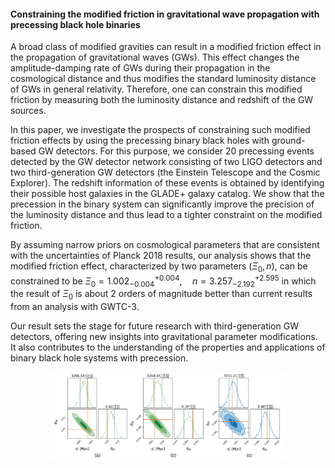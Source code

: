 #### Constraining the modified friction in gravitational wave propagation with precessing black hole binaries

A broad class of modified gravities can result in a modified friction effect in the propagation of gravitational waves (GWs). This effect changes the amplitude-damping rate of GWs during their propagation in the cosmological distance and thus modifies the standard luminosity distance of GWs in general relativity. Therefore, one can constrain this modified friction by measuring both the luminosity distance and redshift of the GW sources. 

In this paper, we investigate the prospects of constraining such modified friction effects by using the precessing binary black holes with ground-based GW detectors. For this purpose, we consider 20 precessing events detected by the GW detector network consisting of two LIGO detectors and two third-generation GW detectors (the Einstein Telescope and the Cosmic Explorer). The redshift information of these events is obtained by identifying their possible host galaxies in the GLADE+ galaxy catalog. We show that the precession in the binary system can significantly improve the precision of the luminosity distance and thus lead to a tighter constraint on the modified friction. 

By assuming narrow priors on cosmological parameters that are consistent with the uncertainties of Planck 2018 results, our analysis shows that the modified friction effect, characterized by two parameters $(\Xi_0, n)$, can be constrained to be $\Xi_0 = 1.002^{+0.004}_{-0.004}, \quad n = 3.257^{+2.595}_{-2.192}$ in which the result of $\Xi_0$ is about 2 orders of magnitude better than current results from an analysis with GWTC-3. 

Our result sets the stage for future research with third-generation GW detectors, offering new insights into gravitational parameter modifications. It also contributes to the understanding of the properties and applications of binary black hole systems with precession.

<img src="static/assets/img/fig1.png" alt="Figure 1" style="width:75%; display:block; margin:auto;">



